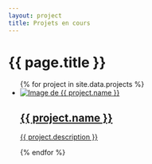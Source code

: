 ```yaml
---
layout: project
title: Projets en cours
---
```



<h1>{{ page.title }}</h1>

<ul>
  {% for project in site.data.projects %}
    <li>
      <a href="{{ project.link }}">
        <img src="{{ project.image }}" alt="Image de {{ project.name }}">
        <h2>{{ project.name }}</h2>
        <p>{{ project.description }}</p>
      </a>
    </li>
  {% endfor %}
</ul>
